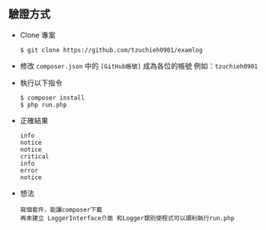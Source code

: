## 驗證方式

* Clone 專案

	```
	$ git clone https://github.com/tzuchieh0901/examlog
	```

* 修改 `composer.json` 中的 `[GitHub帳號]` 成為各位的帳號 例如：`tzuchieh0901`

* 執行以下指令

	```
	$ composer install
	$ php run.php
	```

* 正確結果

	```
	info
	notice
	notice
	critical
	info
	error
	notice
	```

* 想法
	```
	寫個套件，能讓composer下載
	再來建立 LoggerInterface介面 和Logger類別使程式可以順利執行run.php
	```
